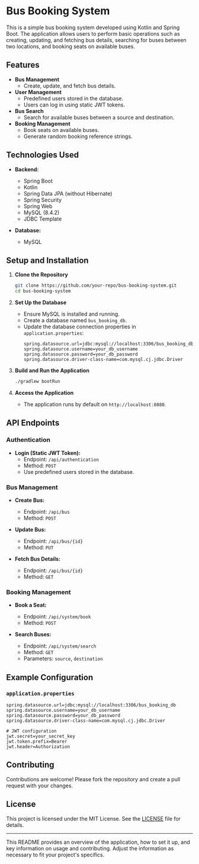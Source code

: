 # Bus Booking System

This is a simple bus booking system developed using Kotlin and Spring Boot. The application allows users to perform basic operations such as creating, updating, and fetching bus details, searching for buses between two locations, and booking seats on available buses.

## Features

- **Bus Management**
  - Create, update, and fetch bus details.
- **User Management**
  - Predefined users stored in the database.
  - Users can log in using static JWT tokens.
- **Bus Search**
  - Search for available buses between a source and destination.
- **Booking Management**
  - Book seats on available buses.
  - Generate random booking reference strings.

## Technologies Used

- **Backend:**
  - Spring Boot
  - Kotlin
  - Spring Data JPA (without Hibernate)
  - Spring Security
  - Spring Web
  - MySQL (8.4.2)
  - JDBC Template

- **Database:**
  - MySQL

## Setup and Installation

1. **Clone the Repository**
   ```bash
   git clone https://github.com/your-repo/bus-booking-system.git
   cd bus-booking-system
   ```

2. **Set Up the Database**
   - Ensure MySQL is installed and running.
   - Create a database named `bus_booking_db`.
   - Update the database connection properties in `application.properties`:
     ```properties
     spring.datasource.url=jdbc:mysql://localhost:3306/bus_booking_db
     spring.datasource.username=your_db_username
     spring.datasource.password=your_db_password
     spring.datasource.driver-class-name=com.mysql.cj.jdbc.Driver
     ```

3. **Build and Run the Application**
   ```bash
   ./gradlew bootRun
   ```

4. **Access the Application**
   - The application runs by default on `http://localhost:8080`.

## API Endpoints

### Authentication

- **Login (Static JWT Token):**
  - Endpoint: `/api/authentication`
  - Method: `POST`
  - Use predefined users stored in the database.

### Bus Management

- **Create Bus:**
  - Endpoint: `/api/bus`
  - Method: `POST`

- **Update Bus:**
  - Endpoint: `/api/bus/{id}`
  - Method: `PUT`

- **Fetch Bus Details:**
  - Endpoint: `/api/bus/{id}`
  - Method: `GET`

### Booking Management

- **Book a Seat:**
  - Endpoint: `/api/system/book`
  - Method: `POST`
 
- **Search Buses:**
  - Endpoint: `/api/system/search`
  - Method: `GET`
  - Parameters: `source`, `destination`

## Example Configuration

### `application.properties`

```properties
spring.datasource.url=jdbc:mysql://localhost:3306/bus_booking_db
spring.datasource.username=your_db_username
spring.datasource.password=your_db_password
spring.datasource.driver-class-name=com.mysql.cj.jdbc.Driver

# JWT configuration
jwt.secret=your_secret_key
jwt.token.prefix=Bearer 
jwt.header=Authorization
```

## Contributing

Contributions are welcome! Please fork the repository and create a pull request with your changes.

## License

This project is licensed under the MIT License. See the [LICENSE](LICENSE) file for details.

---

This README provides an overview of the application, how to set it up, and key information on usage and contributing. Adjust the information as necessary to fit your project's specifics.
